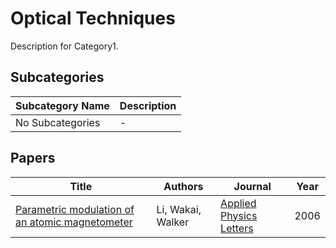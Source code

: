 # Optical Techniques

Description for Category1.

## Subcategories

<!-- SUBCATEGORIES_TABLE_START -->
| Subcategory Name | Description |
|------------------|-------------|
| No Subcategories | - |

<!-- SUBCATEGORIES_TABLE_END -->

## Papers

<!-- PAPERS_TABLE_START -->
| Title | Authors | Journal | Year |
|-------|---------|---------|------|
| [Parametric modulation of an atomic magnetometer](Parametric%20modulation%20of%20an%20atomic%20magnetometer.pdf) | Li, Wakai, Walker | [Applied Physics Letters](http://dx.doi.org/10.1063/1.2357553) | 2006 |

<!-- PAPERS_TABLE_END -->
